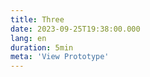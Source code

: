 ```yaml
---
title: Three
date: 2023-09-25T19:38:00.000
lang: en
duration: 5min
meta: 'View Prototype'
---
```


<Title />

<Three />

<br />
